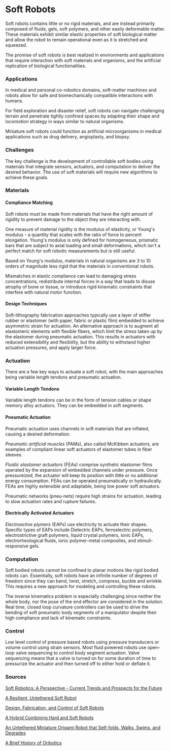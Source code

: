 # Soft Robots

Soft robots contains little or no rigid materials, and are instead primarily composed of fluids, gels, soft polymers, and other easily deformable matter. These materials exhibit similar elastic properties of soft biological matter and allow the robot to remain operational even as it is stretched and squeezed.

The promise of soft robots is best realized in environments and applications that require interaction with soft materials and organisms, and the artificial replication of biological functionalities.

### Applications

In medical and personal co-robotics domains, soft-matter machines and robots allow for safe and biomechanically compatible interactions with humans.

For field exploration and disaster relief, soft robots can navigate challenging terrain and penetrate tightly confined spaces by adapting their shape and locomotion strategy in ways similar to natural organisms.

Miniature soft robots could function as artificial microorganisms in medical applications such as drug delivery, angioplasty, and biopsy.

### Challenges

The key challenge is the development of controllable soft bodies using materials that integrate sensors, actuators, and computation to deliver the desired behavior. The use of soft materials will require new algorithms to achieve these goals.

### Materials

#### Compliance Matching

Soft robots must be made from materials that have the right amount of rigidity to prevent damage to the object they are interacting with.

One measure of material rigidity is the modulus of elasticity, or Young's modulus - a quantity that scales with the ratio of force to percent elongation. Young's modulus is only defined for homogeneous, prismatic bars that are subject to axial loading and small deformations, which isn't a perfect match for soft robotic measurements but is still useful.

Based on Young's modulus, materials in natural organisms are 3 to 10 orders of magnitude less rigid that the materials in conventional robots.

Mismatches in elastic compliance can lead to damaging stress concentrations, redistribute internal forces in a way that leads to disuse atrophy of bone or tissue, or introduce rigid kinematic constraints that interfere with natural motor function.

#### Design Techniques

Soft-lithography fabrication approaches typically use a layer of stiffer rubber or elastomer (with paper, fabric or plastic film) embedded to achieve asymmetric strain for actuation. An alternative approach is to augment all elastomeric elements with flexible fibers, which limit the stress taken up by the elastomer during pneumatic actuation. This results in actuators with reduced extensibility and flexibility, but the ability to withstand higher actuation pressures, and apply larger force.

### Actuation

There are a few key ways to actuate a soft robot, with the main approaches being variable length tendons and pneumatic actuation.

#### Variable Length Tendons

Variable length tendons can be in the form of tension cables or shape memory alloy actuators. They can be embedded in soft segments.

#### Pneumatic Actuation

Pneumatic actuation uses channels in soft materials that are inflated, causing a desired deformation.

*Pneumatic artificial muscles* (PAMs), also called McKibben actuators, are examples of compliant linear soft actuators of elastomer tubes in fiber sleeves.

*Fluidic elastomer actuators* (FEAs) comprise synthetic elastomer films operated by the expansion of embedded channels under pressure. Once pressureized, the actuator will keep its position with little or no additional energy consumption. FEAs can be operated pneumatically or hydraulically. FEAs are highly extensible and adaptable, being low power soft actuators.

Pneumatic networks (pneu-nets) require high strains for actuation, leading to slow actuation rates and rupture failures.

#### Electrically Activated Actuators

*Electroactive plymers* (EAPs) use electricity to actuate their shapes. Specific types of EAPs include Dielectric EAPs, ferroelectric polymers, electrostrictive graft polymers, liquid crystal polymers, ionic EAPs, electrorheological fluids, ionic polymer-metal composites, and stimuli-responsive gels.

### Computation

Soft bodied robots cannot be confined to planar motions like rigid bodied robots can. Essentially, soft robots have an infinite number of degrees of freedom since they can bend, twist, stretch, compress, buckle and wrinkle. This requires a new approach for modeling and controlling these robots.

The inverse kinematics problem is especially challenging since neither the whole body, nor the pose of the end effector are considered in the solution. Real time, closed loop curvature controllers can be used to drive the bending of soft pneumatic body segments of a manipulator despite their high compliance and lack of kinematic constraints.

### Control

Low level control of pressure based robots using pressure transducers or volume control using strain sensors. Most fluid powered robots use open-loop valve sequencing to control body segment actuation. Valve sequencing means that a valve is turned on for some duration of time to pressurize the actuator and then turned off to either hold or deflate it.

### Sources

[Soft Robotics: A Perspective - Current Trends and Prospects for the Future](./papers/Soft_Robots_A_Perspective.pdf)

[A Resilient, Untethered Soft Robot](./papers/A_Resilient_Untethered_Soft_Robot.pdf)

[Design, Fabrication, and Control of Soft Robots](./papers/Design_Fabrication_and_Control_of_Soft_Robots.pdf)

[A Hybrid Combining Hard and Soft Robots](./papers/A_Hybrid_Combining_Hard_and_Soft_Robots.pdf)

[An Untethered Miniature Origami Robot that Self-folds, Walks, Swims, and Degrades](./papers/An_Untethered_Miniature_Origami_Robot.pdf)

[A Brief History of Oribotics](./papers/A_Brief_History_of_Oribotics.pdf)
